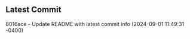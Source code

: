 
## Latest Commit
8016ace - Update README with latest commit info (2024-09-01 11:49:31 -0400) <Yunxi-Zhou>
